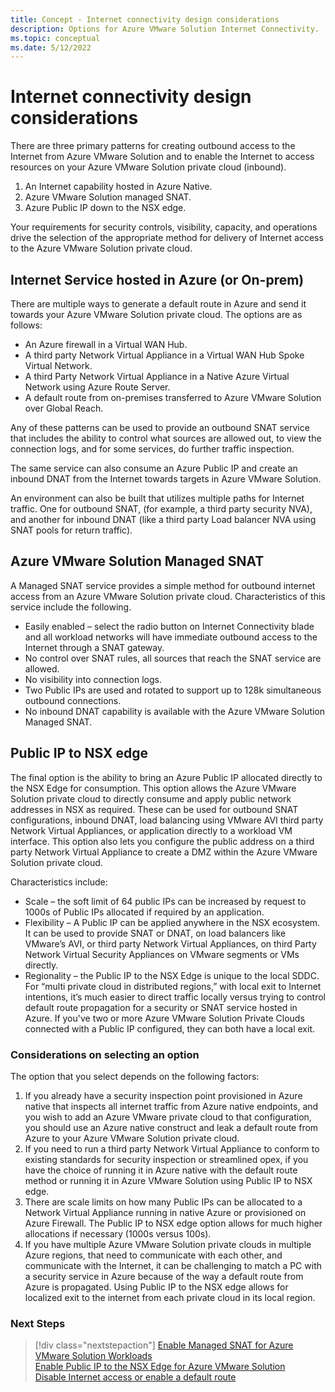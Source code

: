```yaml
---
title: Concept - Internet connectivity design considerations
description: Options for Azure VMware Solution Internet Connectivity. 
ms.topic: conceptual
ms.date: 5/12/2022
---
```

# Internet connectivity design considerations 

There are three primary patterns for creating outbound access to the Internet from Azure VMware Solution and to enable the Internet to access resources on your Azure VMware Solution private cloud (inbound). 

1. An Internet capability hosted in Azure Native. 
1. Azure VMware Solution managed SNAT. 
1. Azure Public IP down to the NSX edge. 

Your requirements for security controls, visibility, capacity, and operations drive the selection of the appropriate method for delivery of Internet access to the Azure VMware Solution private cloud.  

## Internet Service hosted in Azure (or On-prem) 

There are multiple ways to generate a default route in Azure and send it towards your Azure VMware Solution private cloud. The options are as follows: 

- An Azure firewall in a Virtual WAN Hub. 
- A third</sup> party Network Virtual Appliance in a Virtual WAN Hub Spoke Virtual Network.
- A third</sup> Party Network Virtual Appliance in a Native Azure Virtual Network using Azure Route Server. 
- A default route from on-premises transferred to Azure VMware Solution over Global Reach. 

Any of these patterns can be used to provide an outbound SNAT service that includes the ability to control what sources are allowed out, to view the connection logs, and for some services, do further traffic inspection. 

The same service can also consume an Azure Public IP and create an inbound DNAT from the Internet towards targets in  Azure VMware Solution.    

An environment can also be built that utilizes multiple paths for Internet traffic.  One for outbound SNAT, (for example, a third</sup> party security NVA), and another for inbound DNAT (like a third</sup> party Load balancer NVA using SNAT pools for return traffic). 

## Azure VMware Solution Managed SNAT 

A Managed SNAT service provides a simple method for outbound internet access from an Azure VMware Solution private cloud. Characteristics of this service include the following. 

- Easily enabled – select the radio button on Internet Connectivity blade and all workload networks will have immediate outbound access to the Internet through a SNAT gateway.
- No control over SNAT rules, all sources that reach the SNAT service are allowed.
- No visibility into connection logs.
- Two Public IPs are used and rotated to support up to 128k simultaneous outbound connections.
- No inbound DNAT capability is available with the  Azure VMware Solution Managed SNAT. 

## Public IP to NSX edge 

The final option is the ability to bring an Azure Public IP allocated directly to the NSX Edge for consumption. This option allows the Azure VMware Solution private cloud to directly consume and apply public network addresses in NSX as required.  These can be used for outbound SNAT configurations, inbound DNAT, load balancing using VMware AVI third</sup> party Network Virtual Appliances, or application directly to a workload VM interface. This option also lets you configure the public address on a third</sup> party Network Virtual Appliance to create a DMZ within the Azure VMware Solution private cloud.
   
Characteristics include: 

   - Scale – the soft limit of 64 public IPs can be increased by request to 1000s of Public IPs allocated if required by an application.
   - Flexibility – A Public IP can be applied anywhere in the NSX ecosystem.  It can be used to provide SNAT or DNAT, on load balancers like VMware’s AVI, or third</sup> party Network Virtual Appliances, on third</sup> Party Network Virtual Security Appliances on VMware segments or VMs directly. 
- Regionality – the Public IP to the NSX Edge is unique to the local SDDC. For “multi private cloud in distributed regions,” with local exit to Internet intentions, it’s much easier to direct traffic locally versus trying to control default route propagation for a security or SNAT service hosted in Azure. If you've two or more Azure VMware Solution Private Clouds connected with a Public IP configured, they can both have a local exit.  

### Considerations on selecting an option 

The option that you select depends on the following factors: 

1. If you already have a security inspection point provisioned in Azure native that inspects all internet traffic from Azure native endpoints, and you wish to add an Azure VMware private cloud to that configuration, you should use an Azure native construct and leak a default route from Azure to your Azure VMware Solution private cloud.
1. If you need to run a third</sup> party Network Virtual Appliance to conform to existing standards for security inspection or streamlined opex, if you have the choice of running it in Azure native with the default route method or running it in Azure VMware Solution using Public IP to NSX edge. 
1. There are scale limits on how many Public IPs can be allocated to a Network Virtual Appliance running in native Azure or provisioned on Azure Firewall.  The Public IP to NSX edge option allows for much higher allocations if necessary (1000s versus 100s).
1. If you have multiple Azure VMware Solution private clouds in multiple Azure regions, that need to communicate with each other, and communicate with the Internet, it can be challenging to match a PC with a security service in Azure because of the way a default route from Azure is propagated.  Using Public IP to the NSX edge allows for localized exit to the internet from each private cloud in its local region. 

### Next Steps 
>[!div class="nextstepaction"]
>[Enable Managed SNAT for Azure VMware Solution Workloads](enable-managed-snat-for-avs-workloads.md)<br>
>[Enable Public IP to the NSX Edge for Azure VMware Solution](enable-public-ip-to-the-nsx-edge.md)<br>
>[Disable Internet access or enable a default route](disable-internet-access.md)